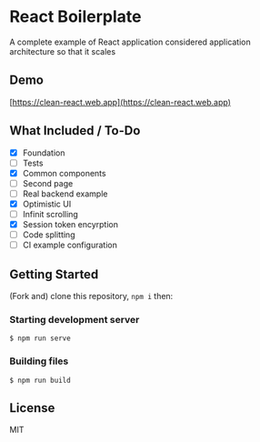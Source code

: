 # React Boilerplate

A complete example of React application considered application architecture so that it scales

## Demo

[https://clean-react.web.app](https://clean-react.web.app)

## What Included / To-Do

- [x] Foundation
- [ ] Tests
- [x] Common components
- [ ] Second page
- [ ] Real backend example
- [x] Optimistic UI
- [ ] Infinit scrolling
- [x] Session token encyrption
- [ ] Code splitting
- [ ] CI example configuration

## Getting Started

(Fork and) clone this repository, `npm i` then:

### Starting development server

```
$ npm run serve
```

### Building files

```
$ npm run build
```

## License

MIT
